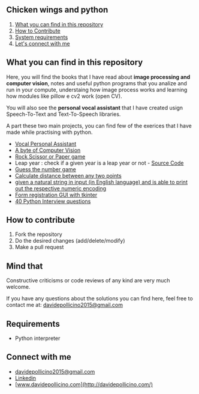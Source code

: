 ## Chicken wings and python

1. [What you can find in this repository](#What-you-can-find-in-this-repository)
2. [How to Contribute](#How-to-contribute)
3. [System requirements](#Requirements)
4. [Let's connect with me](#Connect-with-me)



## What you can find in this repository

Here, you will find the books that I have read about **image processing and computer vision**, notes and useful python programs that you analize and run in your compute, understaing how image process works and learning how modules like pillow e cv2 work (open CV).

You will also see the **personal vocal assistant** that I have created usign Speech-To-Text and Text-To-Speech libraries. 

A part these two main projects, you can find few of the exerices that I have made while practising with python. 

* [Vocal Personal Assistant](personal-assistant/README.md)
* [A byte of Computer Vision](computer-vision/README.md)
* [Rock Scissor or Paper game](rock_scissor_paper/rock_scissor_paper.py)
* Leap year : check if a given year is a leap year or not - [Source Code](LeapYear/leapYear.py)
* [Guess the number game](guess_the_number/guessTheNumber.py)
* [Calculate distance between any two points](distance/points.py)
*  [given a natural string in input (in English language) and is able to print out the respective numeric encoding](DPOneySolution.py)
* [Form registration GUI with tkinter](form_registration_GUI/first_GUI.py)
* [40 Python Interview questions](https://www.guru99.com/python-interview-questions-answers.html)


## How to contribute
1. Fork the repository
2. Do the desired changes (add/delete/modify)
3. Make a pull request

## Mind that
Constructive criticisms or code reviews of any kind are very much welcome.

If you have any questions about the solutions you can find here, feel free to contact me at: [davidepollicino2015@gmail.com](mailto:davidepollicino2015@gmail.com?subject=[GitHub]%ChickenWingsAndPythonRepo)

## Requirements

* Python interpreter


## Connect with me

* [davidepollicino2015@gmail.com](mailto:davidepollicino2015@gmail.com?subject=[GitHub]%20CompetitiveProgrammigGuide)
* [Linkedin](https://www.linkedin.com/in/davidepollicino7/)
* [www.davidepollicino.com](http://davidepollicino.com/)
